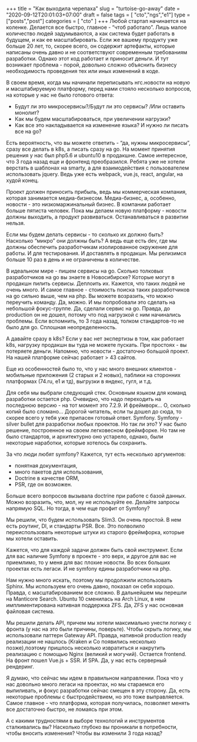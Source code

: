 +++
title = "Как выходила черепаха"
slug = "turtoise-go-away"
date =  "2020-09-12T20:01:03+07:00"
draft = false
tags = [ "cto","ngs","e1"]
type = ["posts","post"]
categories = [
    "cto"
]
+++
Любой стартап начинается на коленке. 
Делается все быстро, главное - “чтоб работало”. Лишь малое количество людей задумываются, а как система будет работать в будущем, и как ее масштабировать. 
Если же вашему продукту уже больше 20 лет, то, скорее всего, он содержит артефакты, которые написаны очень давно и не соответствуют современным требованиям разработки. Однако этот код работает и приносит деньги. И тут возникает проблема - порой, довольно сложно объяснить бизнесу необходимость проведения тех или иных изменений в коде.

В своем время, когда мы начинали переписывать нгс.новости на новую и масштабируемую платформу, перед нами стояло несколько вопросов, на которые у нас не было готового ответа:

- Будут ли это микросервисы?/Будут ли это сервисы? /Или оставить монолит? 
- Как мы будем масштабироваться, при увеличении нагрузки? 
- Как все это накладывается на изменение языка? И нужно ли писать все на go?

Есть вероятность, что вы можете ответить - “да, нужны микросервисы”, сразу все делать в k8s, а писать сразу на go. На момент принятия решения у нас был php5.6 и ubuntu10 в продакшне. Самое интересное, что 3 года назад еще и фронтенд преобразился. Ребята уже не хотели верстать в шаблонах на smarty, а для взаимодействия с пользователем использовать jquery. Ведь уже есть webpack, vue.js, react, angular, на худой конец. 

Проект должен приносить прибыль, ведь мы коммерческая компания, которая занимается медиа-бизнесом. Медиа-бизнес, а, особенно, новости - это низкомаржинальный бизнес. В компании работает больше пятиста человек. Пока мы делаем новую платформу - новости должны выходить, а продукт развиваться. Останавливаться в развитии нельзя.

Если мы будем делать сервисы - то сколько их должно быть? Насколько “микро” они должны быть? А ведь еще есть dev, где мы должны обеспечить разработчикам изолированное окружение для работы. И для тестирования. И доставлять в продакшн. Мы релизимся больше 10 раз в день и не ограничены в количестве.

В идеальном мире - пишем сервисы на go. Сколько толковых разработчиков на go вы знаете в Новосибирске? Которые могут в продакшн пилить сервисы. Деплоить их. Кажется, что таких людей не очень много. И самое главное - стоимость поиска таких разработчиков на go сильно выше, чем на php. Вы можете возразить, что можно переучить команду. Да, можно. И мы попробовали это сделать на небольшой фокус-группе. Да, сделали сервис на go. Правда, до production он не дошел, потому что под нагрузкой с ним начинались проблемы. Если вспомнить, то 3 года назад, толком стандартов-то не было для go. Сплошная неопределенность.

А давайте сразу в k8s? Если у вас нет экспертизы в том, как работает k8s, нагрузку продакшн вы туда не можете пускать. При простоях - вы потеряете деньги. Напомню, что новости - достаточно большой проект. На нашей платформе сейчас работает > 43 сайтов.

Еще из особенностей было то, что у нас много внешних клиентов - мобильные приложения (2 старых и 2 новых), паблики на сторонних платформах (74.ru, e1 и тд), выгрузки в яндекс, гугл, и т.д.

Для себя мы выбрали следующий стек. Основным языком для команд разработки остается php. Очевидно, что надо переходить на последнюю версию - на тот момент это 7.2.9. 
И фреймворк… О, сколько копий было сломано… Дорогой читатель, если ты дошел до сюда, то скорее всего у тебя уже припасен готовый ответ. Symfony. Symfony - silver bullet для разработки любых проектов. Но так ли это? У нас было решение, построенное на своем легковесном фреймфорке. Но там не было стандартов, и архитектурно оно устарело, однако, были некоторые наработки, которые хотелось бы сохранить.

За что люди любят symfony? Кажется, тут есть несколько аргументов:

-  понятная документация, 
- много пакетов для использования,
- Doctrine в качестве ORM,
- PSR, где он возможен. 

Больше всего вопросов вызывала doctrine при работе с базой данных. Можно возразить, что, мол, ну не используйте ее. Делайте запросы напрямую SQL. Но тогда, в чем еще профит от Symfony?

Мы решили, что будем использовать Slim3. Он очень простой. В нем есть роутинг, DI, и стандарты PSR. Все. Это полволило переиспользовать некоторые штуки из старого фреймфорка, которые мы хотели оставить. 

Кажется, что для каждой задачи должен быть свой инструмент. Если для вас наличие Symfony в проекте - это верх, и другое для вас не приемлимо, то у меня для вас плохие новости. Во всех больших проектах есть легаси. И не symfony едины разработчики на php.

Нам нужно много искать, поэтому мы продолжили использовать Sphinx. Мы используем его очень давно, показал он себя хорошо. Правда, с масштабированием все сложно. В дальнейшем мы перешли на Manticore Search. Ubuntu 10 сменилась на Arch Linux, в нем имплиментирована нативная поддержка ZFS. Да, ZFS у нас основная файловая система.

Мы решили делать API, причем мы хотели максимально унести логику с фронта (у нас на это были причины, поверьте). Чтобы скрыть логику, мы использовали паттерн Gateway API. Правда, нативной production ready реализации не нашлось (Kraken и Co появились несколько позже),поэтому пришлось несколько извратиться и накрутить реализацию с помощью Nginx (великий и могучий). Остается frontend. На фронт пошел Vue.js + SSR. И SPA. Да, у нас есть серверный рендеринг.

Я думаю, что сейчас мы идем в правильном направлении. Пока что у нас довольно много легаси на проектах, но мы стараемся его выпиливать, и фокус разработки сейчас смещен в эту сторону. Да, есть некоторые проблемы с быстродействием, но это тоже выправляется. Самое главное - что платформа, которая получилась, позволяет менять все достаточно быстро, не ломаясь при этом.

А с какими трудностями в выборе технологий и инструментов сталкивались вы? Насколько глубоко вы проникали в потребности, чтобы вносить изменения? Чтобы вы изменили 3 года назад?